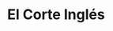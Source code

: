 ---
title: "El Corte Inglés"
url: /sabadell/el-corte-ingles-avinguda-de-francesc-macia/
shop: Einkaufszentrum
---